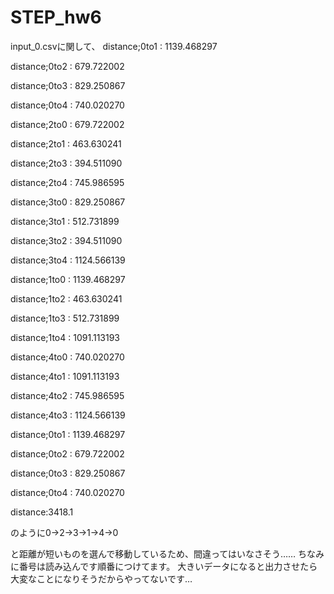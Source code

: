 # STEP_hw6

input_0.csvに関して、
distance;0to1 : 1139.468297

distance;0to2 : 679.722002

distance;0to3 : 829.250867

distance;0to4 : 740.020270




distance;2to0 : 679.722002

distance;2to1 : 463.630241

distance;2to3 : 394.511090

distance;2to4 : 745.986595




distance;3to0 : 829.250867

distance;3to1 : 512.731899

distance;3to2 : 394.511090

distance;3to4 : 1124.566139




distance;1to0 : 1139.468297

distance;1to2 : 463.630241

distance;1to3 : 512.731899

distance;1to4 : 1091.113193




distance;4to0 : 740.020270

distance;4to1 : 1091.113193

distance;4to2 : 745.986595

distance;4to3 : 1124.566139




distance;0to1 : 1139.468297

distance;0to2 : 679.722002

distance;0to3 : 829.250867

distance;0to4 : 740.020270

distance:3418.1




のように0->2->3->1->4->0

と距離が短いものを選んで移動しているため、間違ってはいなさそう……
ちなみに番号は読み込んです順番につけてます。
大きいデータになると出力させたら大変なことになりそうだからやってないです…
